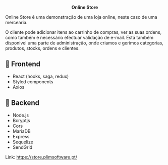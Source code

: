 <p align="center">
  <strong>Online Store</strong>
</p>

Online Store é uma demonstração de uma loja online, neste caso de uma mercearia.

O cliente pode adicionar itens ao carrinho de compras, ver as suas ordens, como também é necessário efectuar validação de e-mail.
Está também disponivel uma parte de administração, onde criamos e gerimos categorias, produtos, stocks, ordens e clientes.

**🔧 Frontend**
---
- React (hooks, saga, redux)
- Styled components
- Axios

**🔧 Backend**
---
- Node.js
- Bcryptjs
- Cors
- MariaDB
- Express
- Sequelize
- SendGrid

Link: https://store.plimsoftware.pt/
